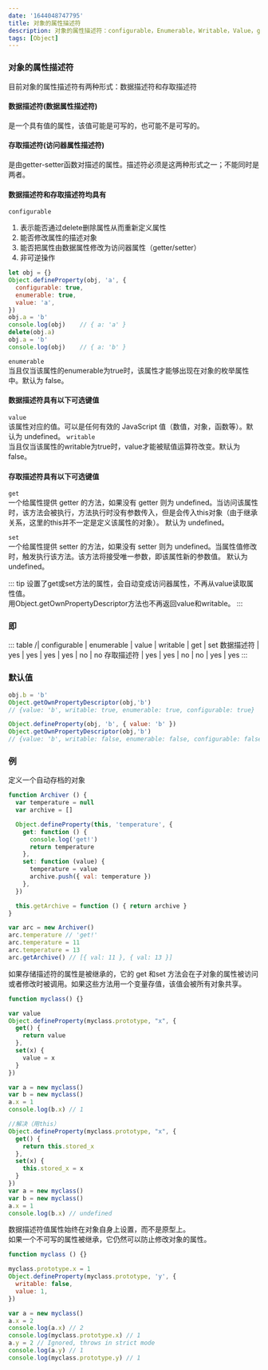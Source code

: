 ```yaml
---
date: '1644048747795'
title: 对象的属性描述符
description: 对象的属性描述符：configurable，Enumerable，Writable，Value，get，set
tags: [Object]
---
```

### 对象的属性描述符
目前对象的属性描述符有两种形式：数据描述符和存取描述符
#### 数据描述符(数据属性描述符)
是一个具有值的属性，该值可能是可写的，也可能不是可写的。
#### 存取描述符(访问器属性描述符)
是由getter-setter函数对描述的属性。描述符必须是这两种形式之一；不能同时是两者。
#### 数据描述符和存取描述符均具有
`configurable`
1. 表示能否通过delete删除属性从而重新定义属性
2. 能否修改属性的描述对象
3. 能否把属性由数据属性修改为访问器属性（getter/setter）
4. 非可逆操作
```javascript
let obj = {}
Object.defineProperty(obj, 'a', {
  configurable: true,
  enumerable: true,
  value: 'a',
})
obj.a = 'b'
console.log(obj)	// { a: 'a' }
delete(obj.a)
obj.a = 'b'
console.log(obj)	// { a: 'b' }
```
`enumerable`  
当且仅当该属性的enumerable为true时，该属性才能够出现在对象的枚举属性中。默认为 false。
#### 数据描述符具有以下可选键值
`value`  
该属性对应的值。可以是任何有效的 JavaScript 值（数值，对象，函数等）。默认为 undefined。
`writable`  
当且仅当该属性的writable为true时，value才能被赋值运算符改变。默认为 false。
#### 存取描述符具有以下可选键值
`get`  
一个给属性提供 getter 的方法，如果没有 getter 则为 undefined。当访问该属性时，该方法会被执行，方法执行时没有参数传入，但是会传入this对象（由于继承关系，这里的this并不一定是定义该属性的对象）。
默认为 undefined。

`set`  
一个给属性提供 setter 的方法，如果没有 setter 则为 undefined。当属性值修改时，触发执行该方法。该方法将接受唯一参数，即该属性新的参数值。
默认为 undefined。

::: tip
设置了get或set方法的属性，会自动变成访问器属性，不再从value读取属性值。  
用Object.getOwnPropertyDescriptor方法也不再返回value和writable。
:::
### 即
::: table
/| configurable | enumerable | value | writable | get | set
数据描述符 | yes | yes | yes | yes | no | no
存取描述符 | yes | yes | no | no | yes | yes
:::
### 默认值
```javascript
obj.b = 'b'
Object.getOwnPropertyDescriptor(obj,'b')
// {value: 'b', writable: true, enumerable: true, configurable: true}
```
```javascript
Object.defineProperty(obj, 'b', { value: 'b' })
Object.getOwnPropertyDescriptor(obj,'b')
// {value: 'b', writable: false, enumerable: false, configurable: false}
```
### 例
定义一个自动存档的对象
```javascript
function Archiver () {
  var temperature = null
  var archive = []

  Object.defineProperty(this, 'temperature', {
    get: function () {
      console.log('get!')
      return temperature
    },
    set: function (value) {
      temperature = value
      archive.push({ val: temperature })
    },
  })

  this.getArchive = function () { return archive }
}

var arc = new Archiver()
arc.temperature // 'get!'
arc.temperature = 11
arc.temperature = 13
arc.getArchive() // [{ val: 11 }, { val: 13 }]
```
如果存储描述符的属性是被继承的，它的 get 和set 方法会在子对象的属性被访问或者修改时被调用。如果这些方法用一个变量存值，该值会被所有对象共享。
```javascript
function myclass() {}

var value
Object.defineProperty(myclass.prototype, "x", {
  get() {
    return value
  },
  set(x) {
    value = x
  }
})

var a = new myclass()
var b = new myclass()
a.x = 1
console.log(b.x) // 1

//解决（用this）
Object.defineProperty(myclass.prototype, "x", {
  get() {
    return this.stored_x
  },
  set(x) {
    this.stored_x = x
  }
})
var a = new myclass()
var b = new myclass()
a.x = 1
console.log(b.x) // undefined
```
数据描述符值属性始终在对象自身上设置，而不是原型上。  
如果一个不可写的属性被继承，它仍然可以防止修改对象的属性。
```javascript
function myclass () {}

myclass.prototype.x = 1
Object.defineProperty(myclass.prototype, 'y', {
  writable: false,
  value: 1,
})

var a = new myclass()
a.x = 2
console.log(a.x) // 2
console.log(myclass.prototype.x) // 1
a.y = 2 // Ignored, throws in strict mode
console.log(a.y) // 1
console.log(myclass.prototype.y) // 1
```
